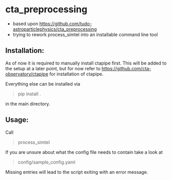 # cta_preprocessing

- based upon https://github.com/tudo-astroparticlephysics/cta_preprocessing
- trying to rework process_simtel into an installable command line tool

## Installation:
As of now it is required to manually install ctapipe first.
This will be added to the setup at a later point, but for now refer to 
https://github.com/cta-observatory/ctapipe
for installation of ctapipe.

Everything else can be installed via 
> pip install .

in the main directory.

## Usage:
Call 
> process_simtel <data folder> <output folder> <config file>

If you are unsure about what the config file needs to contain take a look at 
> config/sample_config.yaml

Missing entries will lead to the script exiting with an error message.
